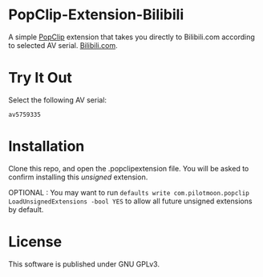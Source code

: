 # PopClip-Extension-Bilibili

A simple [PopClip](http://pilotmoon.com/popclip/extensions/) extension that takes you directly to Bilibili.com according to selected AV serial. [Bilibili.com](http://bilibili.com).

# Try It Out

Select the following AV serial:

`av5759335`

# Installation

Clone this repo, and open the .popclipextension file. You will be asked to confirm installing this *unsigned* extension. 

OPTIONAL : You may want to run 
`defaults write com.pilotmoon.popclip LoadUnsignedExtensions -bool YES`
to allow all future unsigned extensions by default.

# License

This software is published under GNU GPLv3.


